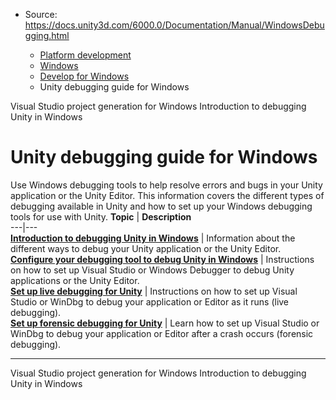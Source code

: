 * Source: https://docs.unity3d.com/6000.0/Documentation/Manual/WindowsDebugging.html

  * [Platform development ](https://docs.unity3d.com/6000.0/Documentation/Manual/PlatformSpecific.html)
  * [Windows](https://docs.unity3d.com/6000.0/Documentation/Manual/Windows.html)
  * [Develop for Windows](https://docs.unity3d.com/6000.0/Documentation/Manual/windows-develop.html)
  * Unity debugging guide for Windows


[](https://docs.unity3d.com/6000.0/Documentation/Manual/VisualStudioprojectgenerationWindows.html)
Visual Studio project generation for Windows 
[](https://docs.unity3d.com/6000.0/Documentation/Manual/WindowsDebugging-types.html)
Introduction to debugging Unity in Windows 
# Unity debugging guide for Windows
Use Windows debugging tools to help resolve errors and bugs in your Unity application or the Unity Editor. 
This information covers the different types of debugging available in Unity and how to set up your Windows debugging tools for use with Unity.
**Topic** | **Description**  
---|---  
**[Introduction to debugging Unity in Windows](https://docs.unity3d.com/6000.0/Documentation/Manual/WindowsDebugging-types.html)** | Information about the different ways to debug your Unity application or the Unity Editor.  
**[Configure your debugging tool to debug Unity in Windows](https://docs.unity3d.com/6000.0/Documentation/Manual/WindowsDebugging-instructions.html)** | Instructions on how to set up Visual Studio or Windows Debugger to debug Unity applications or the Unity Editor.  
**[Set up live debugging for Unity](https://docs.unity3d.com/6000.0/Documentation/Manual/WindowsDebugging-live.html)** | Instructions on how to set up Visual Studio or WinDbg to debug your application or Editor as it runs (live debugging).  
**[Set up forensic debugging for Unity](https://docs.unity3d.com/6000.0/Documentation/Manual/WindowsDebugging-forensic.html)** | Learn how to set up Visual Studio or WinDbg to debug your application or Editor after a crash occurs (forensic debugging).  
* * *
[](https://docs.unity3d.com/6000.0/Documentation/Manual/VisualStudioprojectgenerationWindows.html)
Visual Studio project generation for Windows 
[](https://docs.unity3d.com/6000.0/Documentation/Manual/WindowsDebugging-types.html)
Introduction to debugging Unity in Windows 
